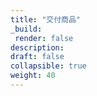 ```yaml
---
title: "交付商品"
_build:
 render: false 
description:
draft: false
collapsible: true
weight: 40
---
```

